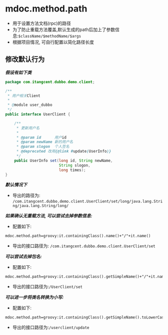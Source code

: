 # mdoc.method.path

- 用于设置方法文档(rpc)的路径
- 为了防止重载方法覆盖,默认生成的path后加上了参数信息:`$className/$methodName/$args`
- 根据项目情况, 可自行配置以简化路径长度


## 修改默认行为

***假设有如下类***

```java
package com.itangcent.dubbo.demo.client;

/**
 * 用户相关Client
 *
 * @module user_dubbo
 */
public interface UserClient {

    /**
     * 更新用户名
     *
     * @param id      用户id
     * @param newName 新的用户名
     * @param slogon  个人签名
     * @deprecated 改用{@link #update(UserInfo)}
     */
    public UserInfo set(long id, String newName,
                        String slogon,
                        long times);
}
```

***默认情况下***

- 导出的路径为:<br>
    `/com.itangcent.dubbo.demo.client.UserClient/set/long/java.lang.String/java.lang.String/long/`

***如果确认无重载方法, 可以尝试去掉参数信息:***

- 配置如下:

```properties
mdoc.method.path=groovy:it.containingClass().name()+"/"+it.name()
```

- 导出的接口路径为: `/com.itangcent.dubbo.demo.client.UserClient/set`

***可以尝试去掉包名:***

- 配置如下:

```properties
mdoc.method.path=groovy:it.containingClass().getSimpleName()+"/"+it.name()
```

- 导出的接口路径为:`/UserClient/set`

***可以进一步将类名转换为小写:***

- 配置如下:

```properties
mdoc.method.path=groovy:it.containingClass().getSimpleName().toLowerCase()+"/"+it.name()
```

- 导出的接口路径为:`/userclient/update`
